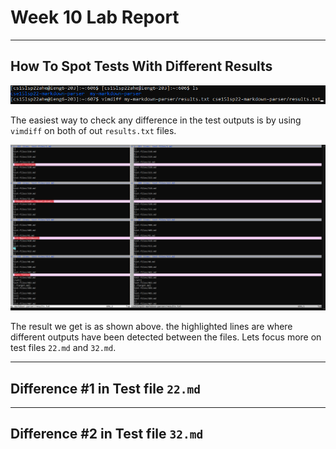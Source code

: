 # **Week 10 Lab Report**
___
## How To Spot Tests With Different Results

![vimdiff command](Writeup5-SS/vimdiff_cmd.png)

The easiest way to check any difference in the test outputs is by using `vimdiff` on both of out `results.txt` files.

![vimdiff results](Writeup5-SS/vimdiff_res.png)

The result we get is as shown above. the highlighted lines are where different outputs have been detected between the files. Lets focus more on test files `22.md` and `32.md`.

___
## Difference #1 in Test file `22.md`

___
## Difference #2 in Test file `32.md`